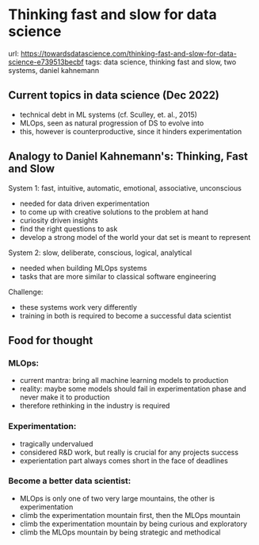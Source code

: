 # Thinking fast and slow for data science

url: <https://towardsdatascience.com/thinking-fast-and-slow-for-data-science-e739513becbf>
tags: data science, thinking fast and slow, two systems, daniel kahnemann

## Current topics in data science (Dec 2022)

- technical debt in ML systems (cf. Sculley, et. al., 2015)
- MLOps, seen as natural progression of DS to evolve into
- this, however is counterproductive, since it hinders experimentation

## Analogy to Daniel Kahnemann's: Thinking, Fast and Slow

System 1: fast, intuitive, automatic, emotional, associative, unconscious

- needed for data driven experimentation
- to come up with creative solutions to the problem at hand
- curiosity driven insights
- find the right questions to ask
- develop a strong model of the world your dat set is meant to represent

System 2: slow, deliberate, conscious, logical, analytical

- needed when building MLOps systems
- tasks that are more similar to classical software engineering

Challenge:

- these systems work very differently
- training in both is required to become a successful data scientist

## Food for thought

### MLOps:

- current mantra: bring all machine learning models to production
- reality: maybe some models should fail in experimentation phase and never make it to production
- therefore rethinking in the industry is required

### Experimentation:

- tragically undervalued
- considered R&D work, but really is crucial for any projects success
- experientation part always comes short in the face of deadlines

### Become a better data scientist:

- MLOps is only one of two very large mountains, the other is experimentation
- climb the experimentation mountain first, then the MLOps mountain
- climb the experimentation mountain by being curious and exploratory
- climb the MLOps mountain by being strategic and methodical
